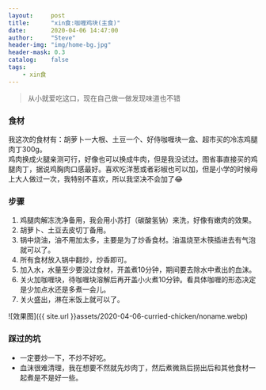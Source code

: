 ```yaml
---
layout:     post
title:      "xin食:咖喱鸡块(主食)"
date:       2020-04-06 14:47:00
author:     "Steve"
header-img: "img/home-bg.jpg"
header-mask: 0.3
catalog:    false
tags:
    - xin食
---
```



> 从小就爱吃这口，现在自己做一做发现味道也不错


### 食材

我这次的食材有：胡萝卜一大根、土豆一个、好侍咖喱块一盒、超市买的冷冻鸡腿肉丁300g。<br>
鸡肉换成火腿亲测可行，好像也可以换成牛肉，但是我没试过。图省事直接买的鸡腿肉丁，据说鸡胸肉口感最好。喜欢吃洋葱或者彩椒也可以加，但是小学的时候母上大人做过一次，我特别不喜欢，所以我坚决不会加了😂

### 步骤

1. 鸡腿肉解冻洗净备用，我会用小苏打（碳酸氢钠）来洗，好像有嫩肉的效果。
2. 胡萝卜、土豆去皮切丁备用。
3. 锅中烧油，油不用加太多，主要是为了炒香食材。油温烧至木筷插进去有气泡就可以了。
4. 所有食材放入锅中翻炒，炒香即可。
5. 加入水，水量至少要没过食材，开盖煮10分钟，期间要去除水中煮出的血沫。
6. 关火加咖喱块，待咖喱块溶解后再开盖小火煮10分钟。看具体咖喱的形态决定是少加点水还是多煮一会儿。
7. 关火盛出，淋在米饭上就可以了。

![效果图]({{ site.url }}assets/2020-04-06-curried-chicken/noname.webp)

### 踩过的坑

- 一定要炒一下，不炒不好吃。
- 血沫很难清理，我在想要不然就先炒肉丁，然后煮微熟后捞出后和其他食材一起煮是不是好一些。